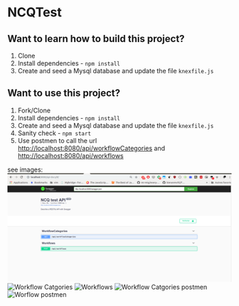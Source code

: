 # NCQTest

## Want to learn how to build this project?

1. Clone
2. Install dependencies - `npm install`
3. Create and seed a Mysql database and update the file `knexfile.js`

## Want to use this project?

1. Fork/Clone
2. Install dependencies - `npm install`
3. Create and seed a Mysql database and update the file `knexfile.js`
4. Sanity check - `npm start`
5. Use postmen to call the url [http://localhost:8080/api/workflowCategories](http://localhost:8080/api/workflowCategories) and [http://localhost:8080/api/workflows](http://localhost:8080/api/workflows)

see images:
![doc page](https://github.com/melas123/ncqProject/blob/master/screeshots/doc_page.png)
![Workflow Catgories](https://github.com/melas123/ncqProject/master/screenshots/getWorkflowCategories.png)
![Workflows](https://github.com/melas123/ncqProject/master/screenshots/postWorkflows.png)
![Workflow Catgories postmen](https://github.com/melas123/ncqProject/master/screenshots/getWorkflowCategoriesPostmen.png)
![Worflow postmen](https://github.com/melas123/ncqProject/master/screenshots/postWorkflowsPostmen.png)
